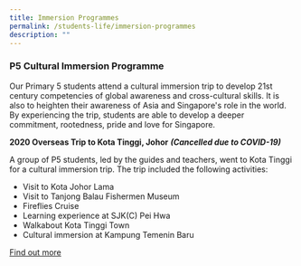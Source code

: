 ```yaml
---
title: Immersion Programmes
permalink: /students-life/immersion-programmes
description: ""
---
```

### P5 Cultural Immersion Programme

Our Primary 5 students attend a cultural immersion trip to develop 21st century competencies of global awareness and cross-cultural skills. It is also to heighten their awareness of Asia and Singapore's role in the world. By experiencing the trip, students are able to develop a deeper commitment, rootedness, pride and love for Singapore.

**2020 Overseas Trip to Kota Tinggi, Johor** _**(Cancelled due to COVID-19)**_

A group of P5 students, led by the guides and teachers, went to Kota Tinggi for a cultural immersion trip. The trip included the following activities:
* Visit to Kota Johor Lama
* Visit to Tanjong Balau Fishermen Museum 
* Fireflies Cruise
* Learning experience at SJK(C) Pei Hwa
* Walkabout Kota Tinggi Town 
* Cultural immersion at Kampung Temenin Baru

[Find out more](/files/Parents%20Briefing%2031%20Jan%202020%20-%20P5%20Johor%20Trip.pdf)